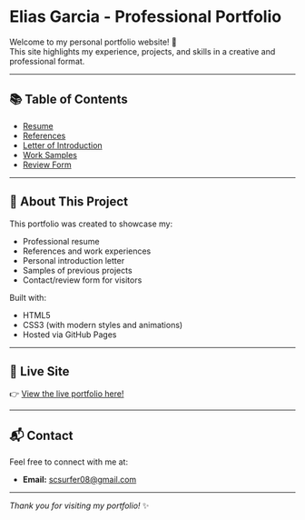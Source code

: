 # Elias Garcia - Professional Portfolio

Welcome to my personal portfolio website! 🎨  
This site highlights my experience, projects, and skills in a creative and professional format.

---

## 📚 Table of Contents
- [Resume](resume.html)
- [References](references.html)
- [Letter of Introduction](introduction.html)
- [Work Samples](samples.html)
- [Review Form](review.html)

---

## 🚀 About This Project
This portfolio was created to showcase my:
- Professional resume
- References and work experiences
- Personal introduction letter
- Samples of previous projects
- Contact/review form for visitors

Built with:
- HTML5
- CSS3 (with modern styles and animations)
- Hosted via GitHub Pages

---

## 🔗 Live Site
👉 [View the live portfolio here!](https://your-username.github.io/your-repo-name/)

---

## 📬 Contact
Feel free to connect with me at:
- **Email:** scsurfer08@gmail.com

---

_Thank you for visiting my portfolio!_ ✨
